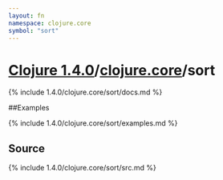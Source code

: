 ```yaml
---
layout: fn
namespace: clojure.core
symbol: "sort"
---
```


# [Clojure 1.4.0](../../)/[clojure.core](../)/sort

{% include 1.4.0/clojure.core/sort/docs.md %}

##Examples

{% include 1.4.0/clojure.core/sort/examples.md %}
## Source
{% include 1.4.0/clojure.core/sort/src.md %}

